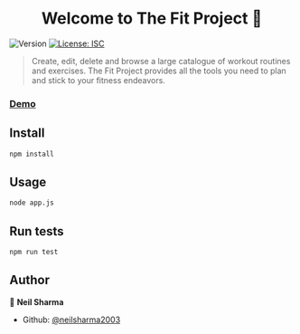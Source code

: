 <h1 align="center">Welcome to The Fit Project 👋</h1>
<p>
  <img alt="Version" src="https://img.shields.io/badge/version-1.0.0-blue.svg?cacheSeconds=2592000" />
  <a href="#" target="_blank">
    <img alt="License: ISC" src="https://img.shields.io/badge/License-ISC-yellow.svg" />
  </a>
</p>

> Create, edit, delete and browse a large catalogue of workout routines and exercises. The Fit Project provides all the tools you need to plan and stick to your fitness endeavors. 

### [Demo](https://the-fit-project.onrender.com/)

## Install

```sh
npm install
```

## Usage

```sh
node app.js
```

## Run tests

```sh
npm run test
```

## Author

👤 **Neil Sharma**

* Github: [@neilsharma2003](https://github.com/neilsharma2003)

